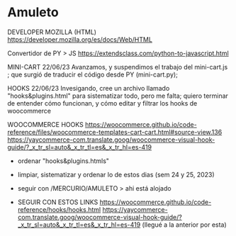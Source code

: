 # Amuleto

DEVELOPER MOZILLA (HTML)
https://developer.mozilla.org/es/docs/Web/HTML

Convertidor de PY > JS
https://extendsclass.com/python-to-javascript.html

MINI-CART
22/06/23 Avanzamos, y suspendimos el trabajo del mini-cart.js ; que surgió de traducir el código desde PY (mini-cart.py);

HOOKS
22/06/23 Invesigando, cree un archivo llamado "hooks&plugins.html" para sistematizar todo, pero me falta; quiero terminar de entender cómo funcionan, y cómo editar y filtrar los hooks de woocommerce

WOOCOMMERCE HOOKS
https://woocommerce.github.io/code-reference/files/woocommerce-templates-cart-cart.html#source-view.136
https://yaycommerce-com.translate.goog/woocommerce-visual-hook-guide/?_x_tr_sl=auto&_x_tr_tl=es&_x_tr_hl=es-419

* ordenar "hooks&plugins.htmls"
* limpiar, sistematizar y ordenar lo de estos dias (sem 24 y 25, 2023)
* seguir con /MERCURIO/AMULETO > ahi está alojado 

* SEGUIR CON ESTOS LINKS
				https://woocommerce.github.io/code-reference/hooks/hooks.html
				https://yaycommerce-com.translate.goog/woocommerce-visual-hook-guide/?_x_tr_sl=auto&_x_tr_tl=es&_x_tr_hl=es-419 (llegué a la anterior por esta)